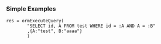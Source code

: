 ### Simple Examples

```luceescript
res = ormExecuteQuery(
        "SELECT id, A FROM test WHERE id = :A AND A = :B"
        ,{A:"test", B:"aaaa"}
        )

```